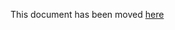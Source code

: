This document has been moved [here](https://lyft.github.com/cartography/modules/gsuite/schema.html)
